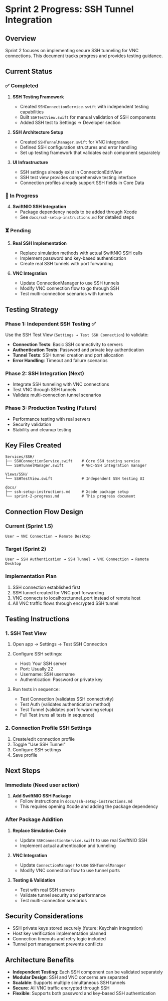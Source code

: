 # Sprint 2 Progress: SSH Tunnel Integration

## Overview
Sprint 2 focuses on implementing secure SSH tunneling for VNC connections. This document tracks progress and provides testing guidance.

## Current Status

### ✅ Completed
1. **SSH Testing Framework**
   - Created `SSHConnectionService.swift` with independent testing capabilities
   - Built `SSHTestView.swift` for manual validation of SSH components
   - Added SSH test to Settings → Developer section

2. **SSH Architecture Setup**
   - Created `SSHTunnelManager.swift` for VNC integration
   - Defined SSH configuration structures and error handling
   - Set up testing framework that validates each component separately

3. **UI Infrastructure**
   - SSH settings already exist in ConnectionEditView
   - SSH test view provides comprehensive testing interface
   - Connection profiles already support SSH fields in Core Data

### 🔄 In Progress
4. **SwiftNIO SSH Integration**
   - Package dependency needs to be added through Xcode
   - See `docs/ssh-setup-instructions.md` for detailed steps

### ⏳ Pending
5. **Real SSH Implementation**
   - Replace simulation methods with actual SwiftNIO SSH calls
   - Implement password and key-based authentication
   - Create real SSH tunnels with port forwarding

6. **VNC Integration**
   - Update ConnectionManager to use SSH tunnels
   - Modify VNC connection flow to go through SSH
   - Test multi-connection scenarios with tunnels

## Testing Strategy

### Phase 1: Independent SSH Testing ✅
Use the SSH Test View (`Settings → Test SSH Connection`) to validate:

- **Connection Tests**: Basic SSH connectivity to servers
- **Authentication Tests**: Password and private key authentication
- **Tunnel Tests**: SSH tunnel creation and port allocation
- **Error Handling**: Timeout and failure scenarios

### Phase 2: SSH Integration (Next)
- Integrate SSH tunneling with VNC connections
- Test VNC through SSH tunnels
- Validate multi-connection tunnel scenarios

### Phase 3: Production Testing (Future)
- Performance testing with real servers
- Security validation
- Stability and cleanup testing

## Key Files Created

```
Services/SSH/
├── SSHConnectionService.swift    # Core SSH testing service
└── SSHTunnelManager.swift        # VNC-SSH integration manager

Views/SSH/
└── SSHTestView.swift             # Independent SSH testing UI

docs/
├── ssh-setup-instructions.md     # Xcode package setup
└── sprint-2-progress.md          # This progress document
```

## Connection Flow Design

### Current (Sprint 1.5)
```
User → VNC Connection → Remote Desktop
```

### Target (Sprint 2)
```
User → SSH Authentication → SSH Tunnel → VNC Connection → Remote Desktop
```

### Implementation Plan
1. SSH connection established first
2. SSH tunnel created for VNC port forwarding
3. VNC connects to localhost:tunnel_port instead of remote host
4. All VNC traffic flows through encrypted SSH tunnel

## Testing Instructions

### 1. SSH Test View
1. Open app → Settings → Test SSH Connection
2. Configure SSH settings:
   - Host: Your SSH server
   - Port: Usually 22
   - Username: SSH username
   - Authentication: Password or private key

3. Run tests in sequence:
   - Test Connection (validates SSH connectivity)
   - Test Auth (validates authentication method)
   - Test Tunnel (validates port forwarding setup)
   - Full Test (runs all tests in sequence)

### 2. Connection Profile SSH Settings
1. Create/edit connection profile
2. Toggle "Use SSH Tunnel"
3. Configure SSH settings
4. Save profile

## Next Steps

### Immediate (Need user action)
1. **Add SwiftNIO SSH Package**
   - Follow instructions in `docs/ssh-setup-instructions.md`
   - This requires opening Xcode and adding the package dependency

### After Package Addition
1. **Replace Simulation Code**
   - Update `SSHConnectionService.swift` to use real SwiftNIO SSH
   - Implement actual authentication and tunneling

2. **VNC Integration**
   - Update `ConnectionManager` to use `SSHTunnelManager`
   - Modify VNC connection flow to use tunnel ports

3. **Testing & Validation**
   - Test with real SSH servers
   - Validate tunnel security and performance
   - Test multi-connection scenarios

## Security Considerations

- SSH private keys stored securely (future: Keychain integration)
- Host key verification implementation planned
- Connection timeouts and retry logic included
- Tunnel port management prevents conflicts

## Architecture Benefits

- **Independent Testing**: Each SSH component can be validated separately
- **Modular Design**: SSH and VNC concerns are separated
- **Scalable**: Supports multiple simultaneous SSH tunnels
- **Secure**: All VNC traffic encrypted through SSH
- **Flexible**: Supports both password and key-based SSH authentication